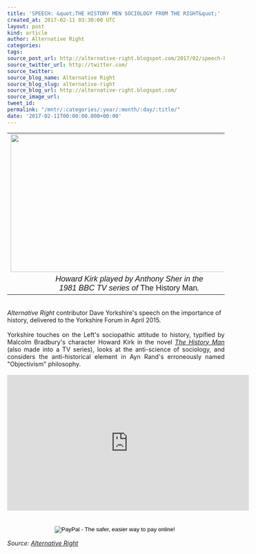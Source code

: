 ```yaml
---
title: 'SPEECH: &quot;THE HISTORY MEN SOCIOLOGY FROM THE RIGHT&quot;'
created_at: 2017-02-11 03:30:00 UTC
layout: post
kind: article
author: Alternative Right
categories: 
tags: 
source_post_url: http://alternative-right.blogspot.com/2017/02/speech-history-men-sociology-from-right.html
source_twitter_url: http://twitter.com/
source_twitter: 
source_blog_name: Alternative Right
source_blog_slug: alternative-right
source_blog_url: http://alternative-right.blogspot.com/
source_image_url: 
tweet_id: 
permalink: "/mntr/:categories/:year/:month/:day/:title/"
date: '2017-02-11T00:00:00.000+00:00'
---
```

<div dir="ltr" style="text-align: left;" trbidi="on"><div style="text-align: center;"><table align="center" cellpadding="0" cellspacing="0" class="tr-caption-container" style="margin-left: auto; margin-right: auto; text-align: center;"><tbody><tr><td style="text-align: center;"><a href="https://3.bp.blogspot.com/-IzfizHMEVxs/WJ6ER_kfx7I/AAAAAAAAVO4/6FTzWVbyRoUhe9e2ujypEg8B7tv_4oeuQCLcB/s1600/p01h0rv6.jpg" imageanchor="1" style="margin-left: auto; margin-right: auto;"><img border="0" height="320" src="https://3.bp.blogspot.com/-IzfizHMEVxs/WJ6ER_kfx7I/AAAAAAAAVO4/6FTzWVbyRoUhe9e2ujypEg8B7tv_4oeuQCLcB/s400/p01h0rv6.jpg" width="550" /></a></td></tr><tr><td class="tr-caption" style="text-align: center;"><span style="font-family: &quot;arial&quot; , &quot;helvetica&quot; , sans-serif; font-size: large;"><i>Howard Kirk played by Anthony Sher&nbsp;in the <br />1981 BBC TV series of </i>The History Man<i>.</i></span></td></tr></tbody></table></div><i style="text-align: justify;"><br />Alternative Right</i><span style="text-align: justify;"> contributor Dave Yorkshire's speech on the importance of history, delivered to the Yorkshire Forum in April 2015.</span><br /><div style="text-align: justify;"><br /><a name='more'></a>Yorkshire touches on the Left's sociopathic attitude to history, typified by Malcolm Bradbury's character Howard Kirk in the novel <i><a href="https://en.wikipedia.org/wiki/The_History_Man" target="_blank">The History Man</a></i> (also made into a TV series), looks at the anti-science of sociology, and considers the anti-historical element in Ayn Rand's erroneously named "Objectivism" philosophy.<br /><br /><div style="text-align: center;"><iframe allowfullscreen="" frameborder="0" height="315" src="https://www.youtube.com/embed/Dlc8geI8nik" width="560"></iframe></div><form action="https://www.paypal.com/cgi-bin/webscr" method="post" style="text-align: justify;" target="_top"><div style="text-align: center;"><span style="font-family: inherit;"><br /><br /><input alt="PayPal - The safer, easier way to pay online!" border="0" name="submit" src="https://www.paypalobjects.com/en_US/i/btn/btn_donateCC_LG.gif" type="image" />&nbsp;<img alt="" border="0" height="1" src="https://www.paypalobjects.com/en_US/i/scr/pixel.gif" width="1" /></span></div></form></div></div><img src="http://feeds.feedburner.com/~r/blogspot/SBfLZ/~4/tkLFY8IeiNg" height="1" width="1" alt=""/><div class="">
    <i>Source: <a href="http://alternative-right.blogspot.com/">Alternative Right</a></i>
</div>
